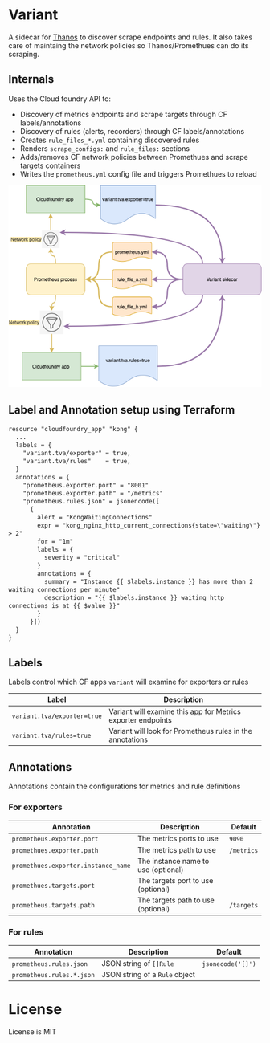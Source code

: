 # Variant
A sidecar for [Thanos](https://github.com/philips-labs/terraform-cloudfoundry-thanos) to discover scrape endpoints and rules.
It also takes care of maintaing the network policies so Thanos/Promethues can do its scraping.

## Internals
Uses the Cloud foundry API to:
- Discovery of metrics endpoints and scrape targets through CF labels/annotations
- Discovery of rules (alerts, recorders) through CF labels/annotations
- Creates `rule_files_*.yml` containing discovered rules
- Renders `scrape_configs:` and `rule_files:` sections
- Adds/removes CF network policies between Promethues and scrape targets containers
- Writes the `prometheus.yml` config file and triggers Promethues to reload

![variant](resources/variant.png)

## Label and Annotation setup using Terraform

```hcl
resource "cloudfoundry_app" "kong" {
  ...
  labels = {
    "variant.tva/exporter" = true,
    "variant.tva/rules"    = true,
  }
  annotations = {
    "prometheus.exporter.port" = "8001"
    "prometheus.exporter.path" = "/metrics"
    "prometheus.rules.json" = jsonencode([
      {
        alert = "KongWaitingConnections"
        expr = "kong_nginx_http_current_connections{state=\"waiting\"} > 2"
        for = "1m"
        labels = {
          severity = "critical"
        }
        annotations = {
          summary = "Instance {{ $labels.instance }} has more than 2 waiting connections per minute"
          description = "{{ $labels.instance }} waiting http connections is at {{ $value }}"
        }
      }])
  }
}
```

## Labels
Labels control which CF apps `variant` will examine for exporters or rules

| Label | Description |
|-------|-------------|
| `variant.tva/exporter=true` | Variant will examine this app for Metrics exporter endpoints |
| `variant.tva/rules=true` | Variant will look for Prometheus rules in the annotations |

## Annotations
Annotations contain the configurations for metrics and rule definitions

### For exporters

| Annotation | Description | Default       |
|------------|-------------|---------------|
| `prometheus.exporter.port` | The metrics ports to use | `9090` |
| `promethues.exporter.path` | The metrics path to use | `/metrics` |
| `promethues.exporter.instance_name` | The instance name to use (optional) | |
| `promethues.targets.port` | The targets port to use (optional) | |
| `prometheus.targets.path` | The targets path to use (optional) | `/targets` |

### For rules

| Annotation | Description | Default       |
|------------|-------------|---------------|
| `prometheus.rules.json` | JSON string of `[]Rule` | `jsonecode('[]')`
| `prometheus.rules.*.json` | JSON string of a `Rule` object |  |

# License
License is MIT
